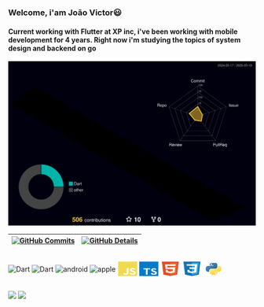 ### Welcome, i'am João Victor😃
#### Current working with Flutter at XP inc, i've been working with mobile development for 4 years. Right now i'm studying the topics of system design and backend on go


 ![Status](./profile-3d-contrib/profile-night-rainbow.svg)
  
 | [![GitHub Commits](http://github-profile-summary-cards.vercel.app/api/cards/productive-time?username=JoaoReisA&theme=dracula&utcOffset=-3)](https://github.com/vn7n24fzkq/github-profile-summary-cards) | [![GitHub Details](http://github-profile-summary-cards.vercel.app/api/cards/profile-details?username=JoaoReisA&theme=dracula)](https://github.com/vn7n24fzkq/github-profile-summary-cards) |  
 | ----------- | ----------- |

<div style="display: inline_block"><br>
  <img align="center" alt="Dart" height="30" width="40" src="https://cdn.jsdelivr.net/gh/devicons/devicon/icons/dart/dart-original.svg">
  <img align="center" alt="Dart" height="30" width="40" src="https://cdn.jsdelivr.net/gh/devicons/devicon/icons/flutter/flutter-original.svg">
  <img align="center" alt="android" height="30" width="40" src="https://cdn.jsdelivr.net/gh/devicons/devicon/icons/android/android-original.svg">
  <img align="center" alt="apple" height="30" width="40" src="https://cdn.jsdelivr.net/gh/devicons/devicon/icons/apple/apple-original.svg">
  <img align="center" alt="js" height="30" width="40" src="https://raw.githubusercontent.com/devicons/devicon/master/icons/javascript/javascript-plain.svg">
  <img align="center" alt="TS" height="30" width="40" src="https://raw.githubusercontent.com/devicons/devicon/master/icons/typescript/typescript-plain.svg">
  <img align="center" alt="HTML" height="30" width="40" src="https://raw.githubusercontent.com/devicons/devicon/master/icons/html5/html5-original.svg">
  <img align="center" alt="CSS" height="30" width="40" src="https://raw.githubusercontent.com/devicons/devicon/master/icons/css3/css3-original.svg">
  <img align="center" alt="Python" height="30" width="40" src="https://raw.githubusercontent.com/devicons/devicon/master/icons/python/python-original.svg">
</div>

  ##

<div> 
  <a href = "mailto:joao.reisa13@gmail.com"><img src="https://img.shields.io/badge/-Gmail-%23333?style=for-the-badge&logo=gmail&logoColor=white" target="_blank"></a>
  <a href="https://www.linkedin.com/in/jo%C3%A3o-victor-reis-alves-487a86207/" target="_blank"><img src="https://img.shields.io/badge/-LinkedIn-%230077B5?style=for-the-badge&logo=linkedin&logoColor=white" target="_blank"></a> 
</div>
